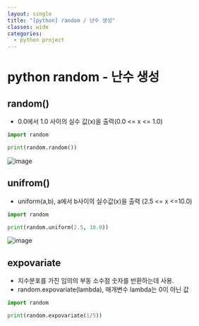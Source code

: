 ```yaml
---
layout: single
title: "[python] random / 난수 생성"
classes: wide
categories:
  - python project
---
```


# python random - 난수 생성
## random()
 + 0.0에서 1.0 사이의 실수 값(x)을 출력(0.0 <= x <= 1.0)
```python
import random

print(random.random())
```

![image](https://github.com/kig2929kig/kig2929kig.github.io/assets/47412229/53f3f6d3-d6af-4b43-bf48-6e3557454f54)

## unifrom()
 + uniform(a,b), a에서 b사이의 실수값(x)을 출력 (2.5 <= x <=10.0)
```python
import random

print(random.uniform(2.5, 10.0))
```
![image](https://github.com/kig2929kig/kig2929kig.github.io/assets/47412229/f13d9786-32f5-4708-9d21-2dfdf943d87e)

## expovariate
 + 지수분포를 가진 임의의 부동 소수점 숫자를 반환하는데 사용.
 + random.expovariate(lambda), 매개변수 lambda는 0이 아닌 값
```python
import random

print(random.expovariate(1/5))
```
